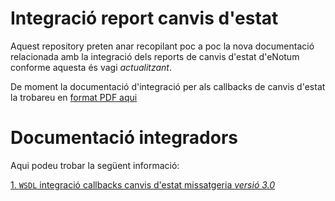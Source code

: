 # Integració report canvis d'estat

Aquest repository preten anar recopilant poc a poc la nova documentació relacionada amb la integració dels reports de canvis d'estat 
d'eNotum conforme aquesta és vagi *actualitzant*.

De moment la documentació d'integració per als callbacks de canvis d'estat la trobareu en [format PDF aqui](http://web.aoc.cat/suport/wp-content/uploads/sites/4/2014/11/eNOTUM-integracio-callback.pdf?dms3override=10)

# Documentació integradors

Aqui podeu trobar la següent informació:

[1. `WSDL` integració callbacks canvis d'estat missatgeria *versió 3.0*](https://github.com/ConsorciAOC/eNotum/blob/master/integracioReportsCanvisEstat/WSDL/integracioReports.wsdl)
